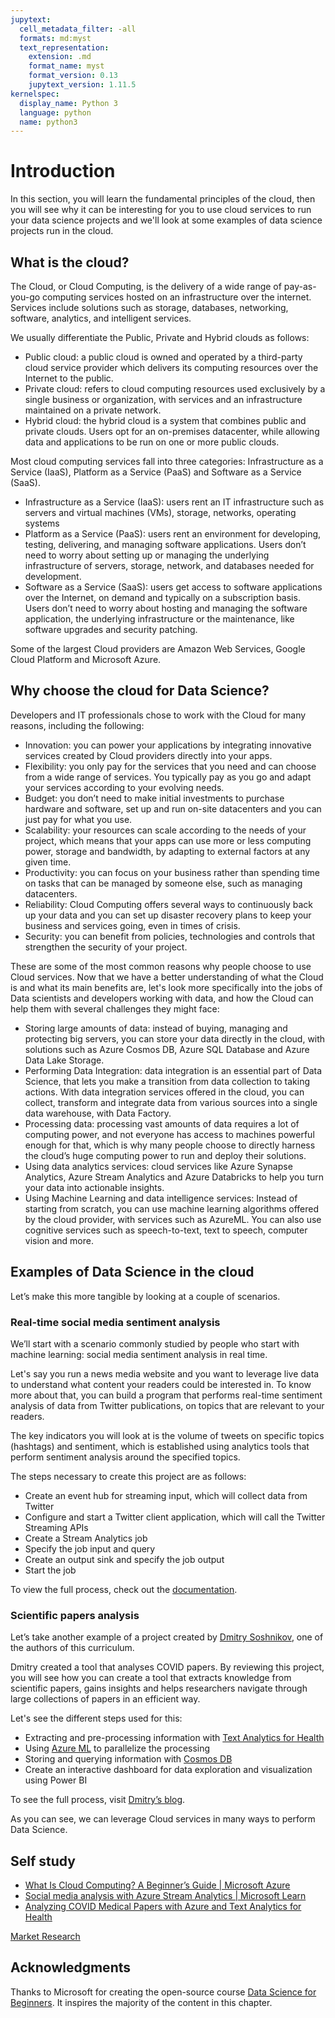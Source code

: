 ```yaml
---
jupytext:
  cell_metadata_filter: -all
  formats: md:myst
  text_representation:
    extension: .md
    format_name: myst
    format_version: 0.13
    jupytext_version: 1.11.5
kernelspec:
  display_name: Python 3
  language: python
  name: python3
---
```


# Introduction

In this section, you will learn the fundamental principles of the cloud, then you will see why it can be interesting for you to use cloud services to run your data science projects and we'll look at some examples of data science projects run in the cloud.

## What is the cloud?

The Cloud, or Cloud Computing, is the delivery of a wide range of pay-as-you-go computing services hosted on an infrastructure over the internet. Services include solutions such as storage, databases, networking, software, analytics, and intelligent services.

We usually differentiate the Public, Private and Hybrid clouds as follows:

* Public cloud: a public cloud is owned and operated by a third-party cloud service provider which delivers its computing resources over the Internet to the public.
* Private cloud: refers to cloud computing resources used exclusively by a single business or organization, with services and an infrastructure maintained on a private network.
* Hybrid cloud: the hybrid cloud is a system that combines public and private clouds. Users opt for an on-premises datacenter, while allowing data and applications to be run on one or more public clouds.

Most cloud computing services fall into three categories: Infrastructure as a Service (IaaS), Platform as a Service (PaaS) and Software as a Service (SaaS).

* Infrastructure as a Service (IaaS): users rent an IT infrastructure such as servers and virtual machines (VMs), storage, networks, operating systems
* Platform as a Service (PaaS): users rent an environment for developing, testing, delivering, and managing software applications. Users don’t need to worry about setting up or managing the underlying infrastructure of servers, storage, network, and databases needed for development.
* Software as a Service (SaaS): users get access to software applications over the Internet, on demand and typically on a subscription basis. Users don’t need to worry about hosting and managing the software application, the underlying infrastructure or the maintenance, like software upgrades and security patching.

Some of the largest Cloud providers are Amazon Web Services, Google Cloud Platform and Microsoft Azure.

## Why choose the cloud for Data Science?

Developers and IT professionals chose to work with the Cloud for many reasons, including the following:

* Innovation: you can power your applications by integrating innovative services created by Cloud providers directly into your apps.
* Flexibility: you only pay for the services that you need and can choose from a wide range of services. You typically pay as you go and adapt your services according to your evolving needs.
* Budget: you don’t need to make initial investments to purchase hardware and software, set up and run on-site datacenters and you can just pay for what you use.
* Scalability: your resources can scale according to the needs of your project, which means that your apps can use more or less computing power, storage and bandwidth, by adapting to external factors at any given time.
* Productivity: you can focus on your business rather than spending time on tasks that can be managed by someone else, such as managing datacenters.
* Reliability: Cloud Computing offers several ways to continuously back up your data and you can set up disaster recovery plans to keep your business and services going, even in times of crisis.
* Security: you can benefit from policies, technologies and controls that strengthen the security of your project.

These are some of the most common reasons why people choose to use Cloud services. Now that we have a better understanding of what the Cloud is and what its main benefits are, let's look more specifically into the jobs of Data scientists and developers working with data, and how the Cloud can help them with several challenges they might face:

* Storing large amounts of data: instead of buying, managing and protecting big servers, you can store your data directly in the cloud, with solutions such as Azure Cosmos DB, Azure SQL Database and Azure Data Lake Storage.
* Performing Data Integration: data integration is an essential part of Data Science, that lets you make a transition from data collection to taking actions. With data integration services offered in the cloud, you can collect, transform and integrate data from various sources into a single data warehouse, with Data Factory.
* Processing data: processing vast amounts of data requires a lot of computing power, and not everyone has access to machines powerful enough for that, which is why many people choose to directly harness the cloud’s huge computing power to run and deploy their solutions.
* Using data analytics services: cloud services like Azure Synapse Analytics, Azure Stream Analytics and Azure Databricks to help you turn your data into actionable insights.
* Using Machine Learning and data intelligence services: Instead of starting from scratch, you can use machine learning algorithms offered by the cloud provider, with services such as AzureML. You can also use cognitive services such as speech-to-text, text to speech, computer vision and more.

## Examples of Data Science in the cloud

Let’s make this more tangible by looking at a couple of scenarios.

### Real-time social media sentiment analysis

We’ll start with a scenario commonly studied by people who start with machine learning: social media sentiment analysis in real time.

Let's say you run a news media website and you want to leverage live data to understand what content your readers could be interested in. To know more about that, you can build a program that performs real-time sentiment analysis of data from Twitter publications, on topics that are relevant to your readers.

The key indicators you will look at is the volume of tweets on specific topics (hashtags) and sentiment, which is established using analytics tools that perform sentiment analysis around the specified topics.

The steps necessary to create this project are as follows:

* Create an event hub for streaming input, which will collect data from Twitter
* Configure and start a Twitter client application, which will call the Twitter Streaming APIs
* Create a Stream Analytics job
* Specify the job input and query
* Create an output sink and specify the job output
* Start the job

To view the full process, check out the [documentation](https://docs.microsoft.com/azure/stream-analytics/stream-analytics-twitter-sentiment-analysis-trends?WT.mc_id=academic-77958-bethanycheum&ocid=AID30411099).

### Scientific papers analysis

Let’s take another example of a project created by [Dmitry Soshnikov](http://soshnikov.com), one of the authors of this curriculum.

Dmitry created a tool that analyses COVID papers. By reviewing this project, you will see how you can create a tool that extracts knowledge from scientific papers, gains insights and helps researchers navigate through large collections of papers in an efficient way.

Let's see the different steps used for this:

* Extracting and pre-processing information with [Text Analytics for Health](https://docs.microsoft.com/azure/cognitive-services/text-analytics/how-tos/text-analytics-for-health?WT.mc_id=academic-77958-bethanycheum&ocid=AID3041109)
* Using [Azure ML](https://azure.microsoft.com/services/machine-learning?WT.mc_id=academic-77958-bethanycheum&ocid=AID3041109) to parallelize the processing
* Storing and querying information with [Cosmos DB](https://azure.microsoft.com/services/cosmos-db?WT.mc_id=academic-77958-bethanycheum&ocid=AID3041109)
* Create an interactive dashboard for data exploration and visualization using Power BI

To see the full process, visit [Dmitry’s blog](https://soshnikov.com/science/analyzing-medical-papers-with-azure-and-text-analytics-for-health/).

As you can see, we can leverage Cloud services in many ways to perform Data Science.

## Self study

* [What Is Cloud Computing? A Beginner’s Guide | Microsoft Azure](https://azure.microsoft.com/overview/what-is-cloud-computing?ocid=AID3041109)
* [Social media analysis with Azure Stream Analytics | Microsoft Learn](https://docs.microsoft.com/azure/stream-analytics/stream-analytics-twitter-sentiment-analysis-trends?ocid=AID3041109)
* [Analyzing COVID Medical Papers with Azure and Text Analytics for Health](https://soshnikov.com/science/analyzing-medical-papers-with-azure-and-text-analytics-for-health/)

[Market Research](../../assignments/data-science/market-research.md)

## Acknowledgments

Thanks to Microsoft for creating the open-source course [Data Science for Beginners](https://github.com/microsoft/Data-Science-For-Beginners). It inspires the majority of the content in this chapter.
